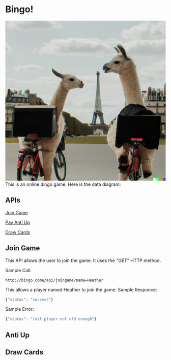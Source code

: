 # Bingo!
![Llamas](D.png)
This is an online dingo game. Here is the data diagram:

## APIs
[Join Game](README.md#join-game)

[Pay Anti Up](README.md#anti-up)

[Draw Cards](README.md#draw-cards)

## Join Game
This API allows the user to join the game. It uses the "GET" HTTP method.

Sample Call:
```http
http://bingo.come/api/joingame?name=Heather
```
This allows a player named Heather to join the game.
Sample Responce:
```javascript
{"status": "success"}
```
Sample Error:
```javascript
{"status": "fail-player not old enough"}
```

## Anti Up

## Draw Cards
